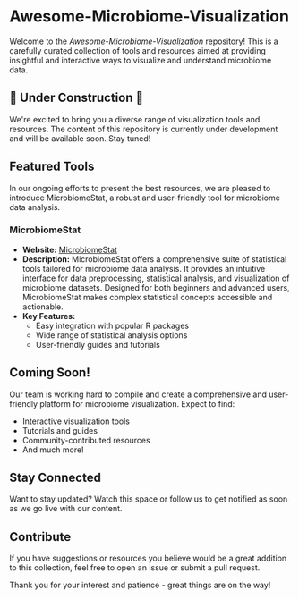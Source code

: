 # Awesome-Microbiome-Visualization

Welcome to the *Awesome-Microbiome-Visualization* repository! This is a carefully curated collection of tools and resources aimed at providing insightful and interactive ways to visualize and understand microbiome data.

## 🚧 Under Construction 🚧

We're excited to bring you a diverse range of visualization tools and resources. The content of this repository is currently under development and will be available soon. Stay tuned!

## Featured Tools

In our ongoing efforts to present the best resources, we are pleased to introduce MicrobiomeStat, a robust and user-friendly tool for microbiome data analysis.

### MicrobiomeStat

- **Website:** [MicrobiomeStat](https://www.microbiomestat.wiki/)
- **Description:** MicrobiomeStat offers a comprehensive suite of statistical tools tailored for microbiome data analysis. It provides an intuitive interface for data preprocessing, statistical analysis, and visualization of microbiome datasets. Designed for both beginners and advanced users, MicrobiomeStat makes complex statistical concepts accessible and actionable.
- **Key Features:**
  - Easy integration with popular R packages
  - Wide range of statistical analysis options
  - User-friendly guides and tutorials

## Coming Soon!

Our team is working hard to compile and create a comprehensive and user-friendly platform for microbiome visualization. Expect to find:

- Interactive visualization tools
- Tutorials and guides
- Community-contributed resources
- And much more!

## Stay Connected

Want to stay updated? Watch this space or follow us to get notified as soon as we go live with our content.

## Contribute

If you have suggestions or resources you believe would be a great addition to this collection, feel free to open an issue or submit a pull request.

Thank you for your interest and patience - great things are on the way!
